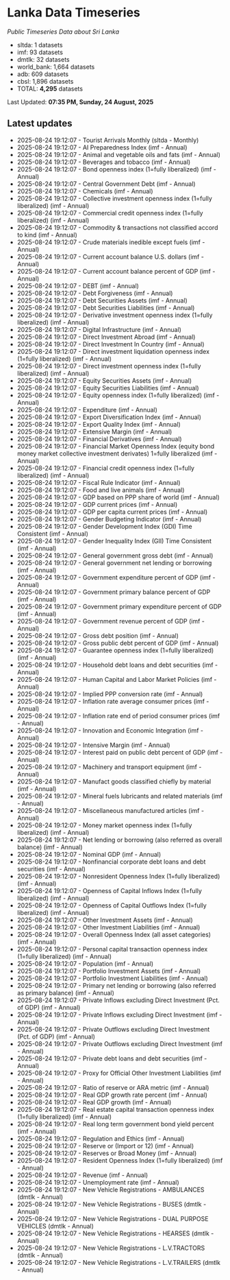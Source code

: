 # Lanka Data Timeseries
*Public Timeseries Data about Sri Lanka*

* sltda: 1 datasets
* imf: 93 datasets
* dmtlk: 32 datasets
* world_bank: 1,664 datasets
* adb: 609 datasets
* cbsl: 1,896 datasets
* TOTAL: **4,295** datasets

Last Updated: **07:35 PM, Sunday, 24 August, 2025**

## Latest updates

* 2025-08-24 19:12:07 - Tourist Arrivals Monthly (sltda - Monthly)
* 2025-08-24 19:12:07 - AI Preparedness Index (imf - Annual)
* 2025-08-24 19:12:07 - Animal and vegetable oils and fats (imf - Annual)
* 2025-08-24 19:12:07 - Beverages and tobacco (imf - Annual)
* 2025-08-24 19:12:07 - Bond openness index (1=fully liberalized) (imf - Annual)
* 2025-08-24 19:12:07 - Central Government Debt (imf - Annual)
* 2025-08-24 19:12:07 - Chemicals (imf - Annual)
* 2025-08-24 19:12:07 - Collective investment openness index (1=fully liberalized) (imf - Annual)
* 2025-08-24 19:12:07 - Commercial credit openness index (1=fully liberalized) (imf - Annual)
* 2025-08-24 19:12:07 - Commodity & transactions not classified accord to kind (imf - Annual)
* 2025-08-24 19:12:07 - Crude materials inedible except fuels (imf - Annual)
* 2025-08-24 19:12:07 - Current account balance U.S. dollars (imf - Annual)
* 2025-08-24 19:12:07 - Current account balance percent of GDP (imf - Annual)
* 2025-08-24 19:12:07 - DEBT (imf - Annual)
* 2025-08-24 19:12:07 - Debt Forgiveness (imf - Annual)
* 2025-08-24 19:12:07 - Debt Securities Assets (imf - Annual)
* 2025-08-24 19:12:07 - Debt Securities Liabilities (imf - Annual)
* 2025-08-24 19:12:07 - Derivative investment openness index (1=fully liberalized) (imf - Annual)
* 2025-08-24 19:12:07 - Digital Infrastructure (imf - Annual)
* 2025-08-24 19:12:07 - Direct Investment Abroad (imf - Annual)
* 2025-08-24 19:12:07 - Direct Investment In Country (imf - Annual)
* 2025-08-24 19:12:07 - Direct investment liquidation openness index (1=fully liberalized) (imf - Annual)
* 2025-08-24 19:12:07 - Direct investment openness index (1=fully liberalized) (imf - Annual)
* 2025-08-24 19:12:07 - Equity Securities Assets (imf - Annual)
* 2025-08-24 19:12:07 - Equity Securities Liabilities (imf - Annual)
* 2025-08-24 19:12:07 - Equity openness index (1=fully liberalized) (imf - Annual)
* 2025-08-24 19:12:07 - Expenditure (imf - Annual)
* 2025-08-24 19:12:07 - Export Diversification Index (imf - Annual)
* 2025-08-24 19:12:07 - Export Quality Index (imf - Annual)
* 2025-08-24 19:12:07 - Extensive Margin (imf - Annual)
* 2025-08-24 19:12:07 - Financial Derivatives (imf - Annual)
* 2025-08-24 19:12:07 - Financial Market Openness Index (equity bond money market collective investment derivates) 1=fully liberalized (imf - Annual)
* 2025-08-24 19:12:07 - Financial credit openness index (1=fully liberalized) (imf - Annual)
* 2025-08-24 19:12:07 - Fiscal Rule Indicator (imf - Annual)
* 2025-08-24 19:12:07 - Food and live animals (imf - Annual)
* 2025-08-24 19:12:07 - GDP based on PPP share of world (imf - Annual)
* 2025-08-24 19:12:07 - GDP current prices (imf - Annual)
* 2025-08-24 19:12:07 - GDP per capita current prices (imf - Annual)
* 2025-08-24 19:12:07 - Gender Budgeting Indicator (imf - Annual)
* 2025-08-24 19:12:07 - Gender Development Index (GDI) Time Consistent (imf - Annual)
* 2025-08-24 19:12:07 - Gender Inequality Index (GII) Time Consistent (imf - Annual)
* 2025-08-24 19:12:07 - General government gross debt (imf - Annual)
* 2025-08-24 19:12:07 - General government net lending or borrowing (imf - Annual)
* 2025-08-24 19:12:07 - Government expenditure percent of GDP (imf - Annual)
* 2025-08-24 19:12:07 - Government primary balance percent of GDP (imf - Annual)
* 2025-08-24 19:12:07 - Government primary expenditure percent of GDP (imf - Annual)
* 2025-08-24 19:12:07 - Government revenue percent of GDP (imf - Annual)
* 2025-08-24 19:12:07 - Gross debt position (imf - Annual)
* 2025-08-24 19:12:07 - Gross public debt percent of GDP (imf - Annual)
* 2025-08-24 19:12:07 - Guarantee openness index (1=fully liberalized) (imf - Annual)
* 2025-08-24 19:12:07 - Household debt loans and debt securities (imf - Annual)
* 2025-08-24 19:12:07 - Human Capital and Labor Market Policies (imf - Annual)
* 2025-08-24 19:12:07 - Implied PPP conversion rate (imf - Annual)
* 2025-08-24 19:12:07 - Inflation rate average consumer prices (imf - Annual)
* 2025-08-24 19:12:07 - Inflation rate end of period consumer prices (imf - Annual)
* 2025-08-24 19:12:07 - Innovation and Economic Integration (imf - Annual)
* 2025-08-24 19:12:07 - Intensive Margin (imf - Annual)
* 2025-08-24 19:12:07 - Interest paid on public debt percent of GDP (imf - Annual)
* 2025-08-24 19:12:07 - Machinery and transport equipment (imf - Annual)
* 2025-08-24 19:12:07 - Manufact goods classified chiefly by material (imf - Annual)
* 2025-08-24 19:12:07 - Mineral fuels lubricants and related materials (imf - Annual)
* 2025-08-24 19:12:07 - Miscellaneous manufactured articles (imf - Annual)
* 2025-08-24 19:12:07 - Money market openness index (1=fully liberalized) (imf - Annual)
* 2025-08-24 19:12:07 - Net lending or borrowing (also referred as overall balance) (imf - Annual)
* 2025-08-24 19:12:07 - Nominal GDP (imf - Annual)
* 2025-08-24 19:12:07 - Nonfinancial corporate debt loans and debt securities (imf - Annual)
* 2025-08-24 19:12:07 - Nonresident Openness Index (1=fully liberalized) (imf - Annual)
* 2025-08-24 19:12:07 - Openness of Capital Inflows Index (1=fully liberalized) (imf - Annual)
* 2025-08-24 19:12:07 - Openness of Capital Outflows Index (1=fully liberalized) (imf - Annual)
* 2025-08-24 19:12:07 - Other Investment Assets (imf - Annual)
* 2025-08-24 19:12:07 - Other Investment Liabilities (imf - Annual)
* 2025-08-24 19:12:07 - Overall Openness Index (all asset categories) (imf - Annual)
* 2025-08-24 19:12:07 - Personal capital transaction openness index (1=fully liberalized) (imf - Annual)
* 2025-08-24 19:12:07 - Population (imf - Annual)
* 2025-08-24 19:12:07 - Portfolio Investment Assets (imf - Annual)
* 2025-08-24 19:12:07 - Portfolio Investment Liabilities (imf - Annual)
* 2025-08-24 19:12:07 - Primary net lending or borrowing (also referred as primary balance) (imf - Annual)
* 2025-08-24 19:12:07 - Private Inflows excluding Direct Investment (Pct. of GDP) (imf - Annual)
* 2025-08-24 19:12:07 - Private Inflows excluding Direct Investment (imf - Annual)
* 2025-08-24 19:12:07 - Private Outflows excluding Direct Investment (Pct. of GDP) (imf - Annual)
* 2025-08-24 19:12:07 - Private Outflows excluding Direct Investment (imf - Annual)
* 2025-08-24 19:12:07 - Private debt loans and debt securities (imf - Annual)
* 2025-08-24 19:12:07 - Proxy for Official Other Investment Liabilities (imf - Annual)
* 2025-08-24 19:12:07 - Ratio of reserve or ARA metric (imf - Annual)
* 2025-08-24 19:12:07 - Real GDP growth rate percent (imf - Annual)
* 2025-08-24 19:12:07 - Real GDP growth (imf - Annual)
* 2025-08-24 19:12:07 - Real estate capital transaction openness index (1=fully liberalized) (imf - Annual)
* 2025-08-24 19:12:07 - Real long term government bond yield percent (imf - Annual)
* 2025-08-24 19:12:07 - Regulation and Ethics (imf - Annual)
* 2025-08-24 19:12:07 - Reserve or (Import or 12) (imf - Annual)
* 2025-08-24 19:12:07 - Reserves or Broad Money (imf - Annual)
* 2025-08-24 19:12:07 - Resident Openness Index (1=fully liberalized) (imf - Annual)
* 2025-08-24 19:12:07 - Revenue (imf - Annual)
* 2025-08-24 19:12:07 - Unemployment rate (imf - Annual)
* 2025-08-24 19:12:07 - New Vehicle Registrations - AMBULANCES (dmtlk - Annual)
* 2025-08-24 19:12:07 - New Vehicle Registrations - BUSES (dmtlk - Annual)
* 2025-08-24 19:12:07 - New Vehicle Registrations - DUAL PURPOSE VEHICLES (dmtlk - Annual)
* 2025-08-24 19:12:07 - New Vehicle Registrations - HEARSES (dmtlk - Annual)
* 2025-08-24 19:12:07 - New Vehicle Registrations - L.V.TRACTORS (dmtlk - Annual)
* 2025-08-24 19:12:07 - New Vehicle Registrations - L.V.TRAILERS (dmtlk - Annual)